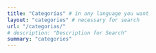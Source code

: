 ```yaml
---
title: "Categorías" # in any language you want
layout: "categories" # necessary for search
url: "/categorias/"
# description: "Description for Search"
summary: "categories"
---
```

